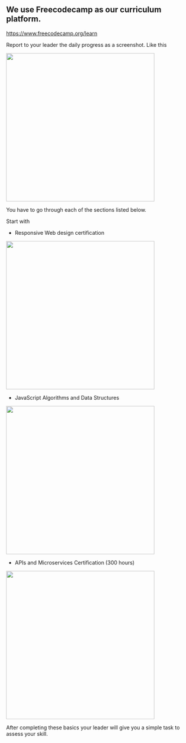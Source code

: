 ## We use Freecodecamp as our curriculum platform.

https://www.freecodecamp.org/learn

Report to your leader the daily progress as a screenshot. Like this

<img src="https://github.com/neoito-hub/learningHub/master/src/components/images/FCC-progress.png"  width="400"/>

You have to go through each of the sections listed below.

Start with

- Responsive Web design certification

<img src="https://github.com/neoito-hub/learningHub/master/src/components/images/FCC-html-css.png"  width="400"/>

- JavaScript Algorithms and Data Structures

<img src="https://github.com/neoito-hub/learningHub/master/src/components/images/FCC-js.png"  width="400"/>

- APIs and Microservices Certification (300 hours)

<img src="https://github.com/neoito-hub/learningHub/master/src/components/images/FCC-apis-mongo.png"  width="400"/>

After completing these basics your leader will give you a simple task to assess your skill.
